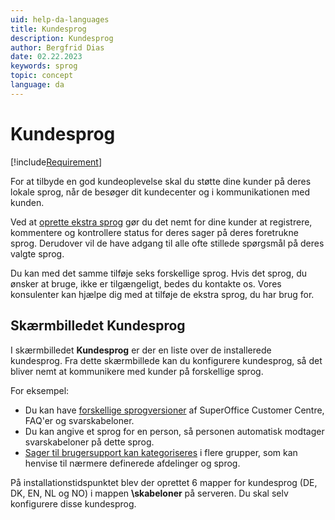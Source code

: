 ```yaml
---
uid: help-da-languages
title: Kundesprog
description: Kundesprog
author: Bergfrid Dias
date: 02.22.2023
keywords: sprog
topic: concept
language: da
---
```


# Kundesprog

[!include[Requirement](../../../../learn/includes/req-cep.md)]

For at tilbyde en god kundeoplevelse skal du støtte dine kunder på deres lokale sprog, når de besøger dit kundecenter og i kommunikationen med kunden.

Ved at [oprette ekstra sprog][1] gør du det nemt for dine kunder at registrere, kommentere og kontrollere status for deres sager på deres foretrukne sprog. Derudover vil de have adgang til alle ofte stillede spørgsmål på deres valgte sprog.

Du kan med det samme tilføje seks forskellige sprog. Hvis det sprog, du ønsker at bruge, ikke er tilgængeligt, bedes du kontakte os. Vores konsulenter kan hjælpe dig med at tilføje de ekstra sprog, du har brug for.

## Skærmbilledet Kundesprog

I skærmbilledet **Kundesprog** er der en liste over de installerede kundesprog. Fra dette skærmbillede kan du konfigurere kundesprog, så det bliver nemt at kommunikere med kunder på forskellige sprog.

For eksempel:

* Du kan have [forskellige sprogversioner][2] af SuperOffice Customer Centre, FAQ'er og svarskabeloner.
* Du kan angive et sprog for en person, så personen automatisk modtager svarskabeloner på dette sprog.
* [Sager til brugersupport kan kategoriseres][3] i flere grupper, som kan henvise til nærmere definerede afdelinger og sprog.

På installationstidspunktet blev der oprettet 6 mapper for kundesprog (DE, DK, EN, NL og NO) i mappen **\\skabeloner** på serveren. Du skal selv konfigurere disse kundesprog.

<!-- Referenced links -->
[1]: update.md
[2]: select-language.md
[3]: external-categories.md

<!-- Referenced images -->
